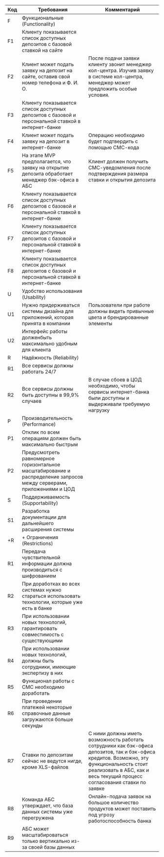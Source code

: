 | Код | Требования                                                                                                            | Комментарий                                                                                                                                                                                                             |
|-----|-----------------------------------------------------------------------------------------------------------------------|-------------------------------------------------------------------------------------------------------------------------------------------------------------------------------------------------------------------------|
| F   | Функциональные (Functionality)                                                                                        |                                                                                                                                                                                                                         |
| F1  | Клиенту показывается список доступных депозитов с базовой ставкой на сайте                                            |                                                                                                                                                                                                                         |
| F2  | Клиент может подать заявку на депозит на сайте, оставив свой номер телефона и Ф. И. О.                                | После подачи заявки клиенту звонит менеджер кол-центра. Изучив заявку в системе кол-центра, менеджер может предложить особые условия.                                                                                   |
| F3  | Клиенту показывается список доступных депозитов с базовой и персональной ставкой в интернет-банке                     |                                                                                                                                                                                                                         |
| F4  | Клиент может подать заявку на депозит в интернет-банке                                                                | Операцию необходимо будет подтвердить с помощью СМС-кода                                                                                                                                                                |
| F5  | На этапе MVP предполагается, что заявку на открытие депозита обработает менеджер бэк-офиса в АБС                      | Клиент должен получить СМС-уведомления после подтверждения размера ставки и открытия депозита                                                                                                                           |
| F6  | Клиенту показывается список доступных депозитов с базовой и персональной ставкой в интернет-банке                     |                                                                                                                                                                                                                         |
| F7  | Клиенту показывается список доступных депозитов с базовой и персональной ставкой в интернет-банке                     |                                                                                                                                                                                                                         |
| F8  | Клиенту показывается список доступных депозитов с базовой и персональной ставкой в интернет-банке                     |                                                                                                                                                                                                                         |
| U   | Удобство использования (Usability)                                                                                    |                                                                                                                                                                                                                         |
| U1  | Нужно придерживаться системы дизайна для приложений, которая принята в компании                                       | Пользователи при работе должны видеть привычные цвета и брендированные элементы                                                                                                                                         |
| U2  | Интерфейс работы долженбыть максимально удобным для клиента                                                           |                                                                                                                                                                                                                         |
| R   | Надёжность (Reliability)                                                                                              |                                                                                                                                                                                                                         |
| R1  | Все сервисы должны работать 24/7                                                                                      |                                                                                                                                                                                                                         |
| R2  | Все сервисы должны быть доступны в 99,9% случаев                                                                      | В случае сбоев в ЦОД необходимо, чтобы сервисы интернет-банка были доступны и выдерживали требуемую нагрузку                                                                                                            |
| P   | Производительность (Performance)                                                                                      |                                                                                                                                                                                                                         |
| P1  | Отклик по всем операциям должен быть максимально быстрым                                                              |                                                                                                                                                                                                                         |
| P2  | Предусмотреть равномерное горизонтальное масштабирование и распределение запросов между серверами, приложениями и ЦОД |                                                                                                                                                                                                                         |
| S   | Поддерживаемость (Supportability)                                                                                     |                                                                                                                                                                                                                         |
| S1  | Разработка документации для дальнейшего расширения системы                                                            |                                                                                                                                                                                                                         |
| +R  | + Ограничения (Restrictions)                                                                                          |                                                                                                                                                                                                                         |
| R1  | Передача чувствительной информации должна производиться с шифрованием                                                 |                                                                                                                                                                                                                         |
| R2  | При доработках во всех системах нужно стараться использовать технологии, которые уже есть в банке                     |                                                                                                                                                                                                                         |
| R3  | При использовании новых технологий, гарантировать совместимость с существующими                                       |                                                                                                                                                                                                                         |
| R4  | При использовании новых технологий, должны быть сотрудники, имеющие экспертизу в них                                  |                                                                                                                                                                                                                         |
| R5  | Функционал работы с СМС необходимо доработать                                                                         |                                                                                                                                                                                                                         |
| R6  | При проведении платежей некоторые справочные данные загружаются больше секунды                                        |                                                                                                                                                                                                                         |
| R7  | Ставки по депозитам сейчас не ведутся нигде, кроме XLS-файлов                                                         | С ними должны иметь возможность работать сотрудники как бэк-офиса депозитов, так и бэк-офиса кредитов. Возможно, эту функциональность стоит реализовать в АБС, как и весь текущий процесс согласования ставки по заявке |
| R8  | Команда АБС утверждает, что база данных системы уже перегружена                                                       | Онлайн-подача заявок на большое количество продуктов может поставить под угрозу работоспособность банка                                                                                                                 |
| R9  | АБС может масштабироваться только вертикально из-за своей базы данных                                                 |                                                                                                                                                                                                                         |
